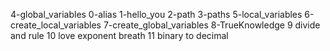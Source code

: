 4-global_variables
0-alias
1-hello_you
2-path
3-paths
5-local_variables
6-create_local_variables
7-create_global_variables
8-TrueKnowledge
9 divide and rule 
10 love exponent breath
11 binary to decimal  
